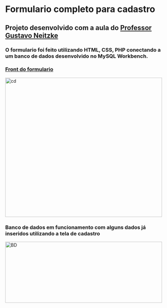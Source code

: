 # Formulario completo para cadastro
## Projeto desenvolvido com a aula do <a href="https://www.youtube.com/channel/UCd8w8Xlc9l8RZ5vHAEGKqWA">Professor Gustavo Neitzke</a>
### O formulario foi feito utilizando HTML, CSS, PHP conectando a um banco de dados desenvolvido no MySQL Workbench.

### <a href="https://felipethiago21.github.io/formularioCadastroFull/">Front do formulario</a>

<a data-flickr-embed="true" href="https://www.flickr.com/photos/195011981@N07/51916944841/in/dateposted-public/" title="cd"><img src="https://live.staticflickr.com/65535/51916944841_9935f722f8.jpg" width="500" height="445" alt="cd"></a>

### Banco de dados em funcionamento com alguns dados já inseridos utilizando a tela de cadastro

<a data-flickr-embed="true" href="https://www.flickr.com/photos/195011981@N07/51915973982/in/dateposted-public/" title="BD"><img src="https://live.staticflickr.com/65535/51915973982_a07f9fabe4.jpg" width="500" height="195" alt="BD"></a>
